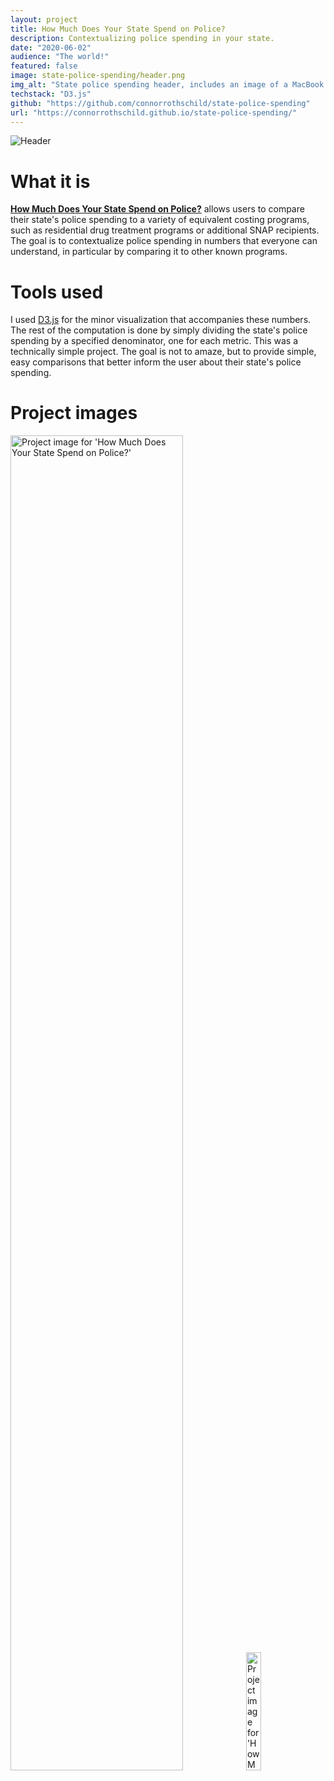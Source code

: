 ```yaml
---
layout: project
title: How Much Does Your State Spend on Police?
description: Contextualizing police spending in your state.
date: "2020-06-02"
audience: "The world!"
featured: false
image: state-police-spending/header.png
img_alt: "State police spending header, includes an image of a MacBook with the application open."
techstack: "D3.js"
github: "https://github.com/connorrothschild/state-police-spending"
url: "https://connorrothschild.github.io/state-police-spending/"
---
```


<script>
import Image from "$lib/global/Image.svelte"
</script>

<Image href="https://connorrothschild.github.io/state-police-spending/" src="/images/project/state-police-spending/header.png" alt="Header"></Image>

# What it is

[**How Much Does Your State Spend on Police?**](https://connorrothschild.github.io/state-police-spending/) allows users to compare their state's police spending to a variety of equivalent costing programs, such as residential drug treatment programs or additional SNAP recipients. The goal is to contextualize police spending in numbers that everyone can understand, in particular by comparing it to other known programs.

# Tools used

I used [D3.js](https://d3js.org/) for the minor visualization that accompanies these numbers. The rest of the computation is done by simply dividing the state's police spending by a specified denominator, one for each metric. This was a technically simple project. The goal is not to amaze, but to provide simple, easy comparisons that better inform the user about their state's police spending.

# Project images

<Image style="box-shadow: none;" src="/images/project/state-police-spending/mac.png" alt="Project image for 'How Much Does Your State Spend on Police?'" width="74%"></Image>
<Image style="box-shadow: none;" src="/images/project/state-police-spending/phone.png" alt="Project image for 'How Much Does Your State Spend on Police?'" width="22%"></Image>
